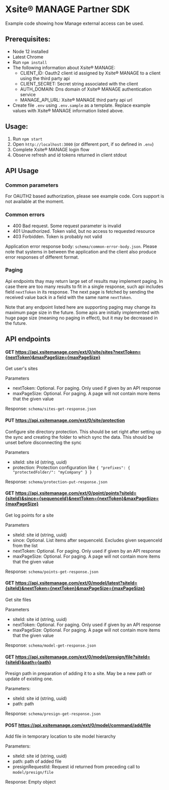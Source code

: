 # Xsite® MANAGE Partner SDK
Example code showing how Manage external access can be used.

## Prerequisites:
- Node 12 installed
- Latest Chrome
- Run `npm install`
- The following information about Xsite® MANAGE:
    - CLIENT_ID: Oauth2 client id assigned by Xsite® MANAGE to a client using the third party api
    - CLIENT_SECRET: Secret string associated with the client
    - AUTH_DOMAIN: Dns domain of Xsite® MANAGE authentication service
    - MANAGE_API_URL: Xsite® MANAGE third party api url
- Create file `.env` using `.env.sample` as a template. Replace example values
  with Xsite® MANAGE information listed above.

## Usage:
1. Run `npm start`
2. Open `http://localhost:3000` (or different port, if so defined in `.env`)
3. Complete Xsite® MANAGE login flow
4. Observe refresh and id tokens returned in client stdout


## API Usage

### Common parameters
For OAUTH2 based authorization, please see example code. Cors support is not available at the moment.

### Common errors
- 400 Bad request. Some request parameter is invalid
- 401 Unauthorized. Token valid, but no access to requested resource
- 403 Forbidden. Token is probably not valid

Application error response body: `schema/common-error-body.json`. Please note that systems in between the application and the client also produce error responses of different format.

### Paging
Api endpoints thay may return large set of results may implement paging. In
case there are too many results to fit in a single response, such api includes
field `nextToken` in its response. The next page is fetched by sending
the received value back in a field with the same name `nextToken`.

Note that any endpoint listed here are supporting paging may change its maximum
page size in the future. Some apis are initially implemented with huge page
size (meaning no paging in effect), but it may be decreased in the future.

## API endpoints

#### GET https://api.xsitemanage.com/ext/0/site/sites?nextToken={nextToken}&maxPageSize={maxPageSize}
Get user's sites

Parameters
- nextToken: Optional. For paging. Only used if given by an API response
- maxPageSize: Optional. For paging. A page will not contain more items that the given value

Response: `schema/sites-get-response.json`

#### PUT https://api.xsitemanage.com/ext/0/site/protection
Configure site directory protection. This should be set right after setting up the sync and creating the folder to which sync the data.
This should be unset before disconnecting the sync

Parameters
- siteId: site id (string, uuid)
- protection: Protection configuration like `{ "prefixes": { "protectedFolder/": "myCompany" } }`

Response: `schema/protection-put-response.json`

#### GET https://api.xsitemanage.com/ext/0/point/points?siteId={siteId}&since={sequenceId}&nextToken={nextToken}&maxPageSize={maxPageSize}
Get log points for a site

Parameters
- siteId: site id (string, uuid)
- since: Optional. List items after sequenceId. Excludes given sequenceId from the list
- nextToken: Optional. For paging. Only used if given by an API response
- maxPageSize: Optional. For paging. A page will not contain more items that the given value

Response: `schema/points-get-response.json`

#### GET https://api.xsitemanage.com/ext/0/model/latest?siteId={siteId}&nextToken={nextToken}&maxPageSize={maxPageSize}
Get site files

Parameters
- siteId: site id (string, uuid)
- nextToken: Optional. For paging. Only used if given by an API response
- maxPageSize: Optional. For paging. A page will not contain more items that the given value

Response: `schema/model-get-response.json`

#### GET https://api.xsitemanage.com/ext/0/model/presign/file?siteId={siteId}&path={path}
Presign path in preparation of adding it to a site. May be a new path or update of existing one.

Parameters:
- siteId: site id (string, uuid)
- path: path

Response: `schema/presign-get-response.json`

#### POST https://api.xsitemanage.com/ext/0/model/command/add/file
Add file in temporary location to site model hierarchy

Parameters:
- siteId: site id (string, uuid)
- path: path of added file
- presignRequestId: Request id returned from preceding call to `model/presign/file`

Response: Empty object
